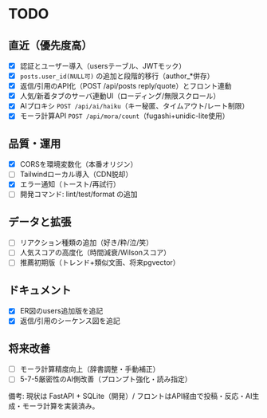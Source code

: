 # TODO

## 直近（優先度高）
- [x] 認証とユーザー導入（usersテーブル、JWTモック）
- [x] `posts.user_id(NULL可)` の追加と段階的移行（author_*併存）
- [x] 返信/引用のAPI化（POST /api/posts reply/quote）とフロント連動
- [x] 人気/新着タブのサーバ連動UI（ローディング/無限スクロール）
- [x] AIプロキシ `POST /api/ai/haiku`（キー秘匿、タイムアウト/レート制限）
- [x] モーラ計算API `POST /api/mora/count`（fugashi+unidic-lite使用）

## 品質・運用
- [x] CORSを環境変数化（本番オリジン）
- [ ] Tailwindローカル導入（CDN脱却）
- [x] エラー通知（トースト/再試行）
- [ ] 開発コマンド: lint/test/format の追加

## データと拡張
- [ ] リアクション種類の追加（好き/粋/泣/笑）
- [ ] 人気スコアの高度化（時間減衰/Wilsonスコア）
- [ ] 推薦初期版（トレンド+類似文面、将来pgvector）

## ドキュメント
- [x] ER図のusers追加版を追記
- [x] 返信/引用のシーケンス図を追記

## 将来改善
- [ ] モーラ計算精度向上（辞書調整・手動補正）
- [ ] 5-7-5厳密性のAI側改善（プロンプト強化・読み指定）

備考: 現状は FastAPI + SQLite（開発）/ フロントはAPI経由で投稿・反応・AI生成・モーラ計算を実装済み。


